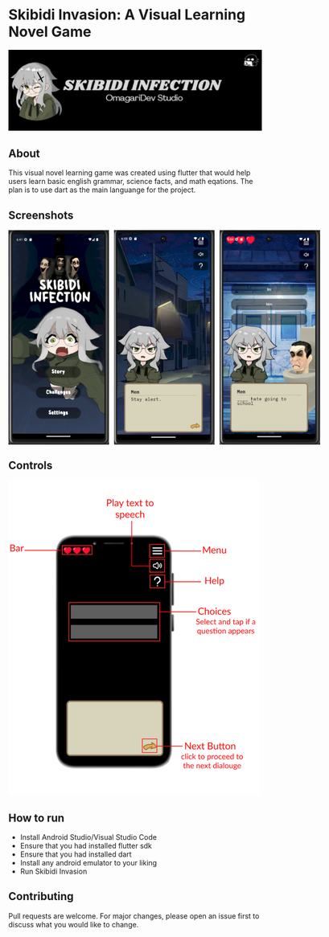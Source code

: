 # Skibidi Invasion: A Visual Learning Novel Game

<div align="center">
  <img src="screenshots/Skibidi Infection Banner.png" alt="Skibidi Infection"/>
</div>


## About

This visual novel learning game was created using flutter that would help users learn basic english grammar, science facts, and math eqations. 
The plan is to use dart as the main languange for the project.

## Screenshots
<div style="display: flex; gap: 10px;">
    <img src="screenshots/Picture1.png" alt="Home" style="width: 200px; " />
    <img src="screenshots/Picture2.png" alt="sample" style="width: 200px; " />
    <img src="screenshots/Picture4.png" alt="sample" style="width: 200px; " />
</div>


## Controls

 <img src="screenshots/Picture3.png" alt="controls" style="width:500px; " />

## How to run

- Install Android Studio/Visual Studio Code
- Ensure that you had installed flutter sdk
- Ensure that you had installed dart
- Install any android emulator to your liking
- Run Skibidi Invasion

## Contributing 

Pull requests are welcome. For major changes, please open an issue first 
to discuss what you would like to change.
